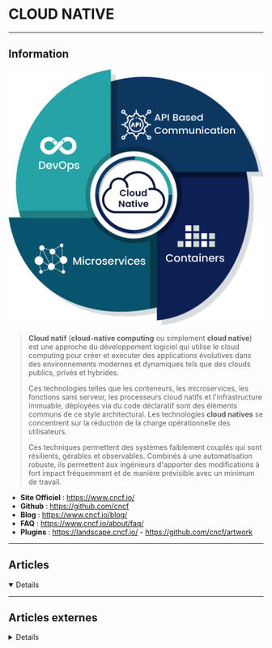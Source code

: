 # CLOUD NATIVE
----

## <i class="fa-solid fa-hashtag"></i> Information

![Logo](../../_media/clouds/cloud_native/cloud-native.png ':size=250 :no-zoom')


> <i class="fa-solid fa-quote-left"></i>**Cloud natif** (**cloud-native computing** ou simplement **cloud native**) est une approche du développement logiciel qui utilise le cloud computing pour créer et exécuter des applications évolutives dans des environnements modernes et dynamiques tels que des clouds publics, privés et hybrides.
>
> Ces technologies telles que les conteneurs, les microservices, les fonctions sans serveur, les processeurs cloud natifs et l'infrastructure immuable, déployées via du code déclaratif sont des éléments communs de ce style architectural. Les technologies **cloud natives** se concentrent sur la réduction de la charge opérationnelle des utilisateurs.
>
> Ces techniques permettent des systèmes faiblement couplés qui sont résilients, gérables et observables. Combinés à une automatisation robuste, ils permettent aux ingénieurs d'apporter des modifications à fort impact fréquemment et de manière prévisible avec un minimum de travail. <i class="fa-solid fa-quote-left fa-rotate-180"></i>


- <i class="fa-solid fa-globe"></i> **Site Officiel** : https://www.cncf.io/
- <i class="fa-brands fa-github"></i> **Github** : https://github.com/cncf
- <i class="fab fa-blogger-b"></i> **Blog** : https://www.cncf.io/blog/
- <i class="far fa-question-circle"></i> **FAQ** : https://www.cncf.io/about/faq/
- <i class="fas fa-tools"></i> **Plugins** : https://landscape.cncf.io/ - https://github.com/cncf/artwork

---

## <i class="fa-regular fa-newspaper"></i> Articles

<details open>

</details>

---

## <i class="fa-solid fa-glasses"></i> Articles externes

<details>

- [Adopting DevSecOps in the Cloud-Native Playground](https://dzone.com/articles/adopting-devsecops-in-the-cloud-native-playground)
- [Building Cloud-Native Applications with Kubebuilder and Kind](https://dzone.com/articles/building-cloud-native-applications-with-kubebuilde)
- [Cloud-native development - A blueprint](https://dzone.com/articles/cloud-native-development-a-blueprint)
- [Cloud-native development - A deployment blueprint](https://dzone.com/articles/cloud-native-development-a-deployment-blueprint)
- [Cloud-native development - Common architectural elements](https://dzone.com/articles/cloud-native-development-common-architectural-elem)
- [Cloud-native development - On local containers](https://dzone.com/articles/cloud-native-development-on-local-containers)
- [Cloud-native development - On remote containers](https://dzone.com/articles/cloud-native-development-on-remote-containers)
- [Design Cloud-Native Secure Environment to Host Your Enterprise Application](https://dzone.com/articles/design-cloud-native-secure-environment-for-your-ap)
- [Dessine-moi le Cloud ! Le Cloud Native](https://blog.wescale.fr/2021/06/10/dessine-moi-le-cloud-le-cloud-native/)
- [Edge Computer With Cloud-Native Hardware Design](https://dzone.com/articles/edge-computer-with-cloud-native-hardware-design)
- [Gérer votre boite à outils Cloud Native avec asdf](https://particule.io/blog/asdf/)
- [Get Ahead Using Cloud Native Potential](https://dzone.com/articles/get-ahead-using-cloud-native-potential)
- [La nouvelle "stack" du développeur backend Cloud Native](https://blog.wescale.fr/2019/08/22/la-nouvelle-stack-du-developpeur-backend-cloud-native/)
- [RSocket in Cloud Native](https://dzone.com/articles/rsocket-in-cloud-native)
- [RSocket in Cloud Native](https://dzone.com/articles/rsocket-in-cloud-native)
- [Securing Cloud-Native Applications](https://dzone.com/articles/securing-cloud-native-applications-2)
- [Smart Stocks With NiFi, Kafka, and Flink SQL](https://dzone.com/articles/smart-stocks-with-nifi-kafka-flink-sql)
- [What is cloud-native? What to know for your interview](https://blog.devgenius.io/what-is-cloud-native-what-to-know-for-your-interview-dc8da4fc1728)

</details>